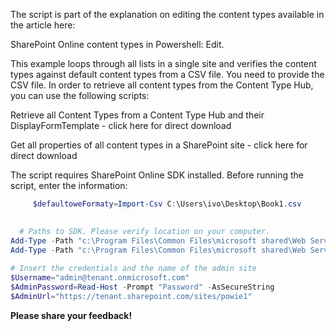 The script is part of the explanation on editing the content types available in the article here:

SharePoint Online content types in Powershell: Edit.

 

This example loops through all lists in a single site and verifies the content types against default content types from a CSV file. You need to provide the CSV file. In order to retrieve all content types from the Content Type Hub, you can use the following scripts:

Retrieve all Content Types from a Content Type Hub and their DisplayFormTemplate - click here for direct download

Get all properties of all content types in a SharePoint site - click here for direct download

 

 

 

 

 

The script requires SharePoint Online SDK installed. Before running the script, enter the information:

 

 

```PowerShell
     $defaultoweFormaty=Import-Csv C:\Users\ivo\Desktop\Book1.csv
 

  # Paths to SDK. Please verify location on your computer. 
Add-Type -Path "c:\Program Files\Common Files\microsoft shared\Web Server Extensions\15\ISAPI\Microsoft.SharePoint.Client.dll"  
Add-Type -Path "c:\Program Files\Common Files\microsoft shared\Web Server Extensions\15\ISAPI\Microsoft.SharePoint.Client.Runtime.dll"  
 
# Insert the credentials and the name of the admin site 
$Username="admin@tenant.onmicrosoft.com" 
$AdminPassword=Read-Host -Prompt "Password" -AsSecureString 
$AdminUrl="https://tenant.sharepoint.com/sites/powie1"
``` 
 

 

<b>Please share your feedback!</b>
